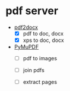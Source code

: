 # pdf server

- [pdf2docx](https://github.com/dothinking/pdf2docx)
    - [x] pdf to doc, docx
    - [x] xps to doc, docx
- [PyMuPDF](https://github.com/pymupdf/PyMuPDF-Utilities/tree/master/examples)
    - [ ] pdf to images
    - [ ] join pdfs
    - [ ] extract pages

